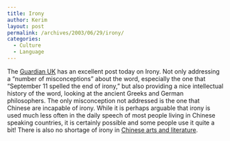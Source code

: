```yaml
---
title: Irony
author: Kerim
layout: post
permalink: /archives/2003/06/29/irony/
categories:
  - Culture
  - Language
---
```

The <a href="http://www.guardian.co.uk/weekend/story/0,3605,985375,00.html" onclick="_gaq.push(['_trackEvent', 'outbound-article', 'http://www.guardian.co.uk/weekend/story/0,3605,985375,00.html', 'Guardian UK']);" >Guardian UK</a> has an excellent post today on Irony. Not only addressing a &#8220;number of misconceptions&#8221; about the word, especially the one that &#8220;September 11 spelled the end of irony,&#8221; but also providing a nice intellectual history of the word, looking at the ancient Greeks and German philosophers. The only misconception not addressed is the one that Chinese are incapable of irony. While it is perhaps arguable that irony is used much less often in the daily speech of most people living in Chinese speaking countries, it is certainly possible and some people use it quite a bit! There is also no shortage of irony in <a href="http://www.owlnet.rice.edu/~swlewis/syllabi/jwangsyl.html" onclick="_gaq.push(['_trackEvent', 'outbound-article', 'http://www.owlnet.rice.edu/~swlewis/syllabi/jwangsyl.html', 'Chinese arts and literature']);" >Chinese arts and literature</a>.

